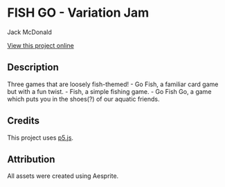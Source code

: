# FISH GO - Variation Jam

Jack McDonald

[View this project online](https://mcbeaniee.github.io/cart253/variation-jam-jack)

## Description

Three games that are loosely fish-themed!
    - Go Fish, a familiar card game but with a fun twist.
    - Fish, a simple fishing game.
    - Go Fish Go, a game which puts you in the shoes(?) of our aquatic friends.

## Credits

This project uses [p5.js](https://p5js.org).

## Attribution

All assets were created using Aesprite.
